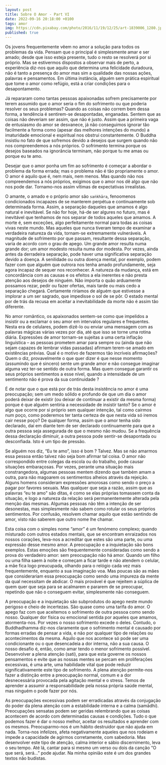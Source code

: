 ```yaml
---
layout: post
title: Sobre O Amor - Part VI
date: 2022-09-16 20:18:00 +0100
tags: amor
img: https://cdn.pixabay.com/photo/2016/11/19/12/25/art-1839006_1280.jpg
published: true
---
```



Os jovens frequentemente vêem no amor a solução para todos os problemas da vida. Pensam que o principal é simplesmente amar e ser amado; desde que isso esteja presente, tudo o resto se resolverá por si próprio. Mas se estivermos dispostos a observar mais de perto, a experiência diz-nos que aquilo que determina uma felicidade duradoura, não é tanto a presença do amor mas sim a qualidade das nossas ações, palavras e pensamentos. Em última instância, alguém sem prática espiritual que tome o amor como refúgio, está a criar condições para o desapontamento. 

Já repararam como tantas pessoas apaixonadas sofrem precisamente por terem assumido que o amor seria o fim do sofrimento ou que poderia resolver os seus problemas? Quando as coisas não correm bem dessa forma, a tendência é sentirem-se desapontadas, enganadas. Sentem que as coisas não deveriam ser assim, que não é justo. Assim que a primeira vaga de entusiasmo do amor se desvanece, já não conseguimos ignorar tão facilmente a forma como (apesar das melhores intenções do mundo) a imaturidade emocional e espiritual nos obstrui constantemente. O Buddha insistiu no fato de que sofremos devido a desejos que surgem quando não nos compreendemos a nós próprios. O sofrimento termina porque os desejos baseados na ignorância terminam, não porque tu me amas ou porque eu te amo. 

Desejar que o amor ponha um fim ao sofrimento é começar a abordar o problema da forma errada; mas o problema não é tão propriamente o amor. O amor é aquilo que é, nem mais, nem menos. Mas quando não nos compreendemos a nós próprios, exigimos que o amor nos dê algo que não nos pode dar. Tornamo-nos assim vítimas de expectativas irrealistas. 
					
O amante, o amado e o próprio amor são `saṅkhāra`, fenoomenos condicionados incapazes de se manterem perpétua e continuamente sob determinada forma. Assim, a separação daqueles que amamos é algo natural e inevitável. Se não for hoje, há-de ser algures no futuro, mas é inevitável que tenhamos de nos separar de todos aqueles que amamos. A morte é, sem exceções, algo perfeitamente normal para todas as coisas vivas neste mundo. Mas aqueles que nunca tiveram tempo de examinar a verdadeira natureza da vida, tornam-se extremamente vulneráveis. A magnitude de sofrimento por que passam, resultante dessa separação, varia de acordo com o grau de apego. Um grande amor resulta numa grande dor; um amor modesto resulta numa dor modesta. Por vezes, ainda antes da derradeira separação, pode haver uma significativa separação devido a doença. A senilidade ou outra doença mental, por exemplo, podem fazer com que alguém que outrora nos tenha amado profundamente, seja agora incapaz de sequer nos reconhecer. A natureza da mudança, está em concordância com as causas e os efeitos a ela inerentes e não presta atenção aos desejos de ninguém. Não importa o quão arduamente possamos rezar, pedir ou fazer ofertas, mais tarde ou mais cedo a separação chegará. Certamente riríamos de alguém que estivesse a implorar a um ser sagrado, que impedisse o sol de se pôr. O estado mental por de trás da recusa em aceitar a inevitabilidade da morte não é assim tão diferente. 

No amor romântico, os apaixonados sentem-se como que impelidos a insistir ou a exclamar o seu amor em intervalos regulares e frequentes. Nesta era de celulares, podem dizê-lo ou enviar uma mensagem com as palavras mágicas várias vezes por dia, até que isso se torne uma rotina diária. Expressões de amor tornam-se sujeitas a uma certa inflação linguística – as pessoas prometem amar para sempre ou (ainda que não sejam capazes de lembrar vidas passadas) afirmam terem-se amado em existências prévias. Qual é o motivo de fazermos tão incríveis afirmações? Quem o diz, provavelmente o que quer dizer é que nesse momento (assumindo que é sincero) sente um grande amor e não consegue imaginar alguma vez ter-se sentido de outra forma. Mas quem consegue garantir os seus próprios sentimentos a esse nível, quando a intensidade de um sentimento não é prova da sua continuidade ? 		
 
		 	 	 		
É de notar que o que está por de trás desta insistência no amor é uma preocupação; sem um medo sólido e profundo de que um dia o amor poderá deixar de existir (ou deixar de continuar a existir da mesma forma) porque é que alguém sentiria a necessidade de insistir tanto? Se o amor é algo que ocorre por si próprio sem qualquer intenção, tal como cairmos num poço, como poderemos ter tanta certeza de que nesta vida só iremos cair nesse poço? De qualquer forma, assim que o amor tenha sido declarado, daí em diante tem de ser declarado continuamente para que a outra pessoa seja assegurada de que o mesmo não mudou. Se a frequência dessa declaração diminuir, a outra pessoa pode sentir-se desapontada ou desconfiada. Isto é um tipo de pressão. 
				
			
Se alguém nos diz, “Eu te amo”, isso é bom ? Talvez. Mas se não amarmos essa pessoa então talvez não seja bom afirmar tal coisa. O amor não correspondido entre colegas da escola ou do trabalho, pode causar situações embaraçosas. Por vezes, perante uma situação mais constrangedora, algumas pessoas mentem dizendo que também amam a outra, para não magoarem os sentimentos alheios através da rejeição. Alguns homens consideram expressões amorosas como sendo o preço a pagar por favores sexuais. Mas qualquer que seja a razão, assim que as palavras “eu te amo" são ditas, é como se elas próprias tomassem conta da situação, e logo a natureza da relação será permanentemente alterada pela menção das mesmas. Algumas pessoas não têm a intenção de ser desonestas, mas simplesmente não sabem como rotular os seus próprios sentimentos. Por confusão, resolvem chamar aquilo que estão sentindo de amor, visto não saberem que outro nome lhe chamar. 
					
					
Esta coisa com o simples nome “amor” é um fenómeno complexo; quando misturado com outros estados mentais, que se encontram enraizados nos nossos corações, leva-nos a acreditar que estes são uma parte, ou uma expressão desse mesmo amor. A preocupação e a inquietação são bons exemplos. Estas emoções são frequentemente consideradas como sendo a prova do verdadeiro amor: sem preocupação não há amor. Quando um filho ou uma filha saem à noite e começam a ficar tarde e não atendem o celular, a mãe fica logo preucupada, olhando para o relógio cada vez mais frequentemente, enquanto a sua imaginação voa. Mas poucas são as mães que considerariam essa preocupação como sendo uma impureza da mente da qual necessitam de abdicar. O mais provável é que rejeitem a súplica de quem quer que seja para se acalmarem e pararem de se preocupar, repetindo que não o conseguem evitar, simplesmente não conseguem. 
				
A preocupação e a inquietação são subprodutos do apego neste mundo perigoso e cheio de incertezas. São quase como uma tarifa do amor. O apego faz com que aceitemos o sofrimento de outra pessoa como sendo nosso. Qualquer dor física ou emocional sentida por aqueles que amamos, atormenta-nos. Por vezes o nosso sofrimento excede o deles. Contudo, o Buddhadhamma diz-nos claramente que o sofrimento mental é causado por formas erradas de pensar a vida, e não por qualquer tipo de relações ou acontecimentos da mesma. Aquilo que nos acontece só pode ser uma condicionante ou o que desencadeia a dor interna, não a sua causa. O nosso desafio é, então, como amar tendo o menor sofrimento possível. Desenvolver a plena atenção (sati), para que esta governe os nossos pensamentos e evite que as nossas mentes se percam em proliferações excessivas, é uma arte, uma habilidade vital que pode reduzir significativamente este tipo de sofrimento. A plena atenção permite-nos fazer a distinção entre a preocupação normal, comum e a dor desnecessária provocada pela agitação mental e o stress. Temos de aprender a assumir a responsabilidade pela nossa própria saúde mental, mas ninguém o pode fazer por nós.
					
As preocupações excessivas podem ser erradicadas através da conjugação do poder da plena atenção com a estabilidade interna e a calma (samādhi). Preocupações sensatas podem ser geridas relembrando que as coisas acontecem de acordo com determinadas causas e condições. Tudo o que podemos fazer é dar o nosso melhor, aceitar os resultados e aprender com os mesmos. Preocuparmo-nos é um hábito destruidor que não ajuda em nada. Torna-nos infelizes, afeta negativamente aqueles que nos rodeiam e impede a capacidade de agirmos corretamente, com sabedoria. Mas desenvolver este tipo de atenção, calma interior e sábio discernimento, leva o seu tempo. Até lá, cantar para si mesmo um verso ou dois da canção “O que será, será...” pode ajudar. Na minha opinião este é um dos grandes textos não budistas. 